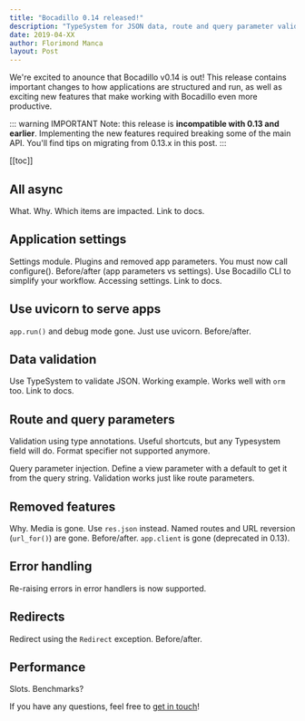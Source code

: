 ```yaml
---
title: "Bocadillo 0.14 released!"
description: "TypeSystem for JSON data, route and query parameter validation, standard app configuration, Bocadillo CLI, plugin framework, and more!"
date: 2019-04-XX
author: Florimond Manca
layout: Post
---
```


We're excited to anounce that Bocadillo v0.14 is out! This release contains important changes to how applications are structured and run, as well as exciting new features that make working with Bocadillo even more productive.

::: warning IMPORTANT
Note: this release is **incompatible with 0.13 and earlier**. Implementing the new features required breaking some of the main API. You'll find tips on migrating from 0.13.x in this post.
:::

[[toc]]

## All async

What. Why. Which items are impacted. Link to docs.

## Application settings

Settings module. Plugins and removed app parameters. You must now call configure(). Before/after (app parameters vs settings). Use Bocadillo CLI to simplify your workflow. Accessing settings. Link to docs.

## Use uvicorn to serve apps

`app.run()` and debug mode gone. Just use uvicorn. Before/after.

## Data validation

Use TypeSystem to validate JSON. Working example. Works well with `orm` too. Link to docs.

## Route and query parameters

Validation using type annotations. Useful shortcuts, but any Typesystem field will do. Format specifier not supported anymore.

Query parameter injection. Define a view parameter with a default to get it from the query string. Validation works just like route parameters.

## Removed features

Why. Media is gone. Use `res.json` instead. Named routes and URL reversion (`url_for()`) are gone. Before/after. `app.client` is gone (deprecated in 0.13).

## Error handling

Re-raising errors in error handlers is now supported.

## Redirects

Redirect using the `Redirect` exception. Before/after.

## Performance

Slots. Benchmarks?

If you have any questions, feel free to [get in touch](/faq/#getting-in-touch)!
